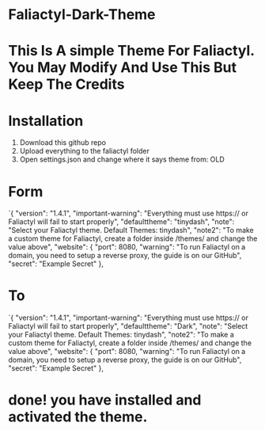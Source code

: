 # Faliactyl-Dark-Theme

# This Is A simple Theme For Faliactyl. You May Modify And Use This But Keep The Credits

# Installation

1. Download this github repo
2. Upload everything to the faliactyl folder
3. Open settings.json and change where it says theme from: OLD
 
# Form

`{
  "version": "1.4.1",
  "important-warning": "Everything must use https:// or Faliactyl will fail to start properly",
  "defaulttheme": "tinydash",
  "note": "Select your Faliactyl theme. Default Themes: tinydash",
  "note2": "To make a custom theme for Faliactyl, create a folder inside /themes/ and change the value above",
  "website": {
    "port": 8080,
    "warning": "To run Faliactyl on a domain, you need to setup a reverse proxy, the guide is on our GitHub",
    "secret": "Example Secret"
  },

# To
`{
  "version": "1.4.1",
  "important-warning": "Everything must use https:// or Faliactyl will fail to start properly",
  "defaulttheme": "Dark",
  "note": "Select your Faliactyl theme. Default Themes: tinydash",
  "note2": "To make a custom theme for Faliactyl, create a folder inside /themes/ and change the value above",
  "website": {
    "port": 8080,
    "warning": "To run Faliactyl on a domain, you need to setup a reverse proxy, the guide is on our GitHub",
    "secret": "Example Secret"
  },

# done! you have installed and activated the theme.

